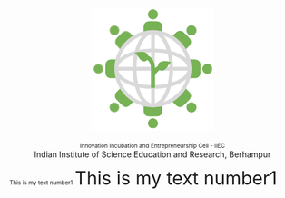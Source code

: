 <p align=center>
    <img src="https://github.com/iieciiserbpr/iieciiserbpr.github.io/blob/main/images/iiec_icon.png?raw=true">
  </p>
<p align=center>
<font size="1"> Innovation Incubation and Entrepreneurship Cell - IIEC </font> <br>
Indian Institute of Science Education and Research, Berhampur
  </p>
<font size="1"> This is my text number1</font> 
<font size="6"> This is my text number1</font> 
